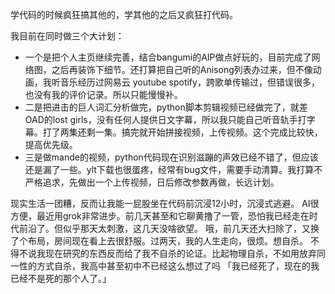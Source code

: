 学代码的时候疯狂搞其他的，学其他的之后又疯狂打代码。

我目前在同时做三个大计划：
+ 一个是把个人主页继续完善，结合bangumi的AIP做点好玩的，目前完成了网络图，之后再装饰下细节。还打算把自己听的Anisong列表办过来，但不像动画，我听音乐经历过网易云 youtube spotify，跨歌单传输过，但错误很多，也没有我的评价记录。所以只能慢慢补。
+ 二是把进击的巨人词汇分析做完，python脚本剪辑视频已经做完了，就差OAD的lost girls，没有任何人提供日文字幕，所以我只能自己听音轨手打字幕。打了两集还剩一集。搞完就开始拼接视频，上传视频。这个完成比较快，提高优先级。
+ 三是做mande的视频，python代码现在识别滋蹦的声效已经不错了，但应该还是漏了一些。ylt下载也很蛋疼，经常有bug文件，需要手动清算。我打算不严格追求，先做出一个上传视频，日后修改参数再做，长远计划。
  
现实生活一团糟，反而让我能一屁股坐在代码前沉浸12小时，沉浸式逃避。
AI很方便，最近用grok非常进步。前几天甚至和它聊黄撸了一管，恐怕我已经走在时代前沿了。但似乎那天太刺激，这几天没啥欲望。
哦，前几天还大扫除了，又换了个布局，房间现在看上去很舒服。过两天，我的人生走向，很烦。想自杀。
不得不说我现在研究的东西反而给了我不自杀的论证。比起物理自杀，不如用放弃同一性的方式自杀，我高中甚至初中不已经这么想过了吗
「我已经死了，现在的我已经不是死的那个人了。」